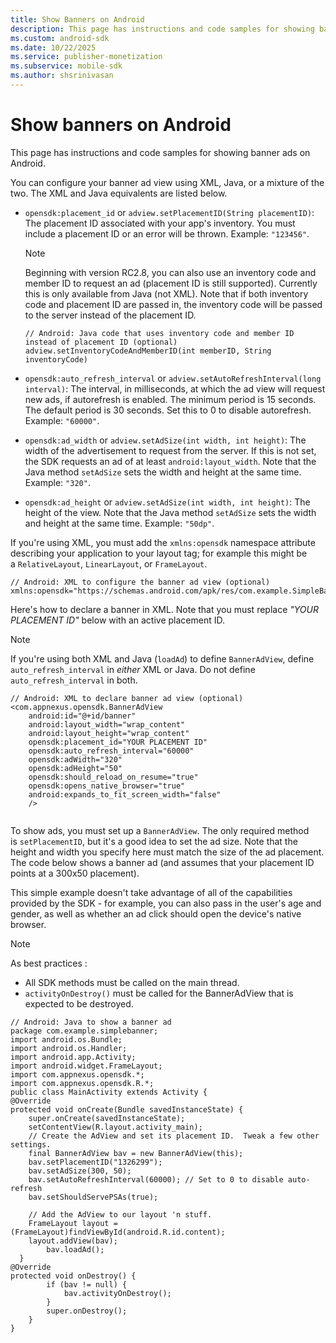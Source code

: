 ```yaml
---
title: Show Banners on Android
description: This page has instructions and code samples for showing banner ads on Android.
ms.custom: android-sdk
ms.date: 10/22/2025
ms.service: publisher-monetization
ms.subservice: mobile-sdk
ms.author: shsrinivasan
---
```



# Show banners on Android

This page has instructions and code samples for showing banner ads on Android.

You can configure your banner ad view using XML, Java, or a mixture of the two. The XML and Java equivalents are listed below.

- `opensdk:placement_id` or `adview.setPlacementID(String placementID)`: The placement ID associated with your app's inventory. You must include a placement ID or an error will be thrown. Example: `"123456"`.
  
  > [!NOTE]
  > Beginning with version RC2.8, you can also use an inventory code and member ID to request an ad (placement ID is still supported). Currently this is only available from Java (not XML). Note that if both inventory code and placement ID are passed in, the inventory code will be passed to the server instead of the placement ID.

  ```
  // Android: Java code that uses inventory code and member ID instead of placement ID (optional)
  adview.setInventoryCodeAndMemberID(int memberID, String inventoryCode)
  ```

- `opensdk:auto_refresh_interval` or `adview.setAutoRefreshInterval(long interval)`: The interval, in milliseconds, at which the ad view will request new
  ads, if autorefresh is enabled. The minimum period is 15 seconds. The default period is 30 seconds. Set this to 0 to disable autorefresh. Example: `"60000"`.
- `opensdk:ad_width` or `adview.setAdSize(int width, int height)`: The width of the advertisement to request from the server. If this is not set, the SDK requests an ad of at least `android:layout_width`. Note that the Java method `setAdSize` sets the width and height at the same time. Example: `"320"`.
- `opensdk:ad_height` or `adview.setAdSize(int width, int height)`: The height of the view. Note that the Java method `setAdSize` sets the width and height at the same time. Example: `"50dp"`.

If you're using XML, you must add the `xmlns:opensdk` namespace attribute describing your application to your layout tag; for example this might be a `RelativeLayout`, `LinearLayout`, or `FrameLayout`.

``` 
// Android: XML to configure the banner ad view (optional)
xmlns:opensdk="https://schemas.android.com/apk/res/com.example.SimpleBanner"
```

Here's how to declare a banner in XML. Note that you must replace *"YOUR PLACEMENT ID"* below with an active placement ID.

> [!NOTE]
> If you're using both XML and Java (`loadAd`) to define `BannerAdView`, define `auto_refresh_interval` in *either* XML or Java. Do not define `auto_refresh_interval` in both.

``` 
// Android: XML to declare banner ad view (optional)
<com.appnexus.opensdk.BannerAdView
    android:id="@+id/banner"
    android:layout_width="wrap_content"
    android:layout_height="wrap_content"
    opensdk:placement_id="YOUR PLACEMENT ID"
    opensdk:auto_refresh_interval="60000"
    opensdk:adWidth="320"
    opensdk:adHeight="50"
    opensdk:should_reload_on_resume="true"
    opensdk:opens_native_browser="true"
    android:expands_to_fit_screen_width="false"
    />
    
```

To show ads, you must set up a `BannerAdView`. The only required method is `setPlacementID`, but it's a good idea to set the ad size. Note that the height and width you specify here must match the size of the ad placement. The code below shows a banner ad (and assumes that your placement ID points at a 300x50 placement).

This simple example doesn't take advantage of all of the capabilities provided by the SDK - for example, you can also pass in the user's age and gender, as well as whether an ad click should open the device's native browser.

> [!NOTE]
> As best practices :
>
> - All SDK methods must be called on the main thread.
> - `activityOnDestroy()` must be called for the BannerAdView that is expected to be destroyed.

``` 
// Android: Java to show a banner ad
package com.example.simplebanner;
import android.os.Bundle;
import android.os.Handler;
import android.app.Activity;
import android.widget.FrameLayout;
import com.appnexus.opensdk.*;
import com.appnexus.opensdk.R.*;
public class MainActivity extends Activity {
@Override
protected void onCreate(Bundle savedInstanceState) {
    super.onCreate(savedInstanceState);
    setContentView(R.layout.activity_main);
    // Create the AdView and set its placement ID.  Tweak a few other settings.
    final BannerAdView bav = new BannerAdView(this);
    bav.setPlacementID("1326299");
    bav.setAdSize(300, 50);
    bav.setAutoRefreshInterval(60000); // Set to 0 to disable auto-refresh
    bav.setShouldServePSAs(true);
    
    // Add the AdView to our layout 'n stuff.
    FrameLayout layout = (FrameLayout)findViewById(android.R.id.content);
    layout.addView(bav);
        bav.loadAd();
  }
@Override
protected void onDestroy() {
        if (bav != null) {
            bav.activityOnDestroy();
        }
        super.onDestroy();
    }
}
    
```
